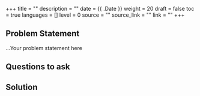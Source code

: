 +++
title = ""
description = ""
date = {{ .Date }}
weight = 20
draft = false
toc = true
languages = []
level = 0
source = ""
source_link = ""
link = ""
+++
<h2 class="title is-4"> Problem Statement </h2>

...Your problem statement here

<h2 class="title is-4"> Questions to ask </h2>

<h2 class="title is-5"> Solution </h2>
